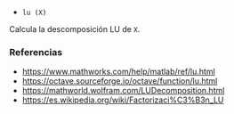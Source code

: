 * `lu (X)`

Calcula la descomposición LU de `X`.

### Referencias

* https://www.mathworks.com/help/matlab/ref/lu.html
* https://octave.sourceforge.io/octave/function/lu.html
* https://mathworld.wolfram.com/LUDecomposition.html
* https://es.wikipedia.org/wiki/Factorizaci%C3%B3n_LU
